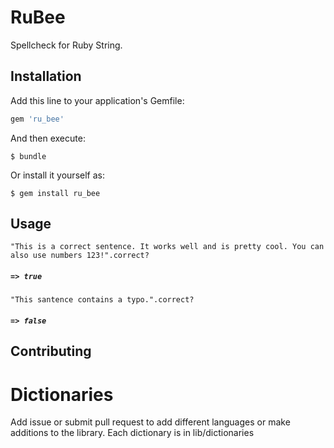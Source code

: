 # RuBee

Spellcheck for Ruby String.


## Installation

Add this line to your application's Gemfile:

```ruby
gem 'ru_bee'
```

And then execute:

    $ bundle

Or install it yourself as:

    $ gem install ru_bee

## Usage

`"This is a correct sentence. It works well and is pretty cool. You can also use numbers 123!".correct?`

##### `=> true`

`"This santence contains a typo.".correct?`

##### `=> false`


## Contributing

# Dictionaries
Add issue or submit pull request to add different languages or make additions to the library.
Each dictionary is in lib/dictionaries


